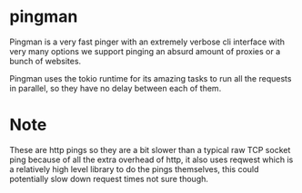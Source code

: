 # pingman
Pingman is a very fast pinger with an extremely verbose cli interface with very many options we support pinging an absurd amount of proxies or a bunch of websites.

Pingman uses the tokio runtime for its amazing tasks to run all the requests in parallel, so they have no delay between each of them.

# Note
These are http pings so they are a bit slower than a typical raw TCP socket ping because of all the extra overhead of http, it also uses reqwest which is a relatively high level library to do the pings themselves, this could potentially slow down request times not sure though.
